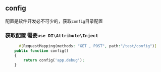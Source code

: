 ## config

配置是软件开发必不可少的，获取`config`目录配置


### 获取配置 需要`use DI\Attribute\Inject`
```php
      #[RequestMapping(methods: "GET , POST", path:"/test/config")]
    public function config()
    {
        return config('app.debug');
    }

```


